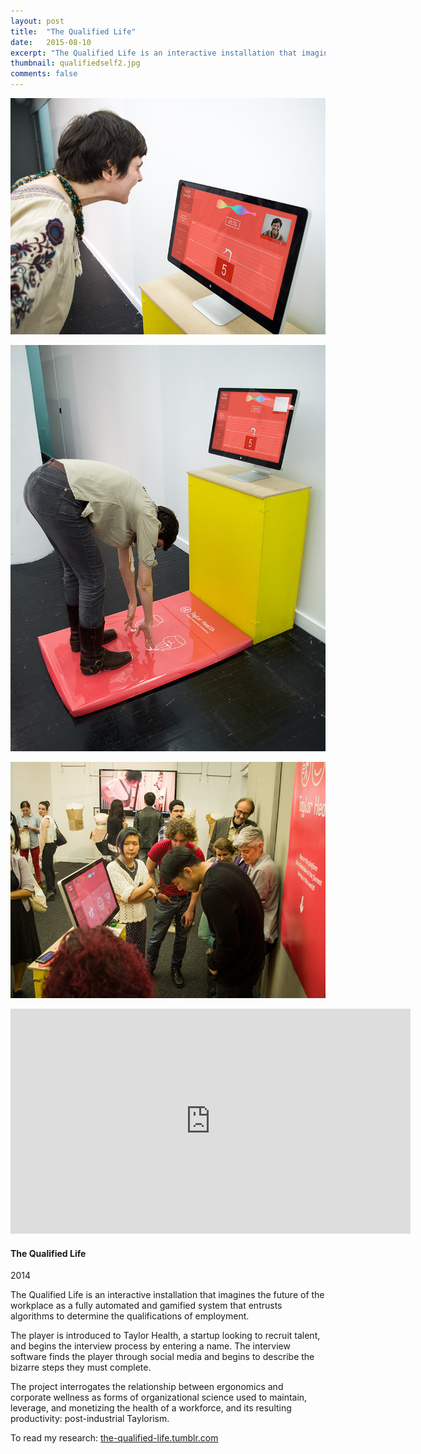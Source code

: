 ```yaml
---
layout: post
title:  "The Qualified Life"
date:   2015-08-10
excerpt: "The Qualified Life is an interactive installation that imagines the future of the workplace as a fully automated and gamified system that entrusts algorithms to determine the qualifications of employment."
thumbnail: qualifiedself2.jpg
comments: false
---
```


<div class="col-md-7">
	<!-- <p><img src="../posts/img/portfolio/qualifiedself1.jpg"/></p> -->
	<p><img src="../posts/img/portfolio/qualifiedself2.jpg"/></p>
	<p><img src="../posts/img/portfolio/qualifiedself3.jpg"/></p>
	<p><img src="../posts/img/portfolio/qualifiedself9.jpg"/></p>
	<div class="videoWrapper">
		<p><iframe src="https://player.vimeo.com/video/99207668?title=0&byline=0&portrait=0" width="640" height="360" frameborder="0" webkitallowfullscreen mozallowfullscreen allowfullscreen></iframe></p>
	</div>
</div>

<div class="col-md-4 portfolio-description">
<h4>The Qualified Life</h4>
<p class="date">2014</p>

<p>The Qualified Life is an interactive installation that imagines the future of the workplace as a fully automated and gamified system that entrusts algorithms to determine the qualifications of employment.</p>

<p>The player is introduced to Taylor Health, a startup looking to recruit talent, and begins the interview process by entering a name. The interview software finds the player through social media and begins to describe the bizarre steps they must complete.</p>

<p>The project interrogates the relationship between ergonomics and corporate wellness as forms of organizational science used to maintain, leverage, and monetizing the health of a workforce, and its resulting productivity: post-industrial Taylorism.</p>

<p>To read my research: <a href="http://the-qualified-life.tumblr.com/" target="_blank">the-qualified-life.tumblr.com</a></p>
